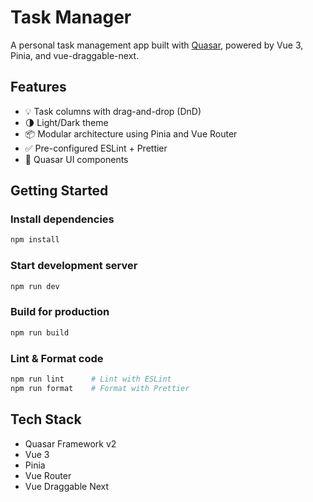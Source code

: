# Task Manager

A personal task management app built with [Quasar](https://quasar.dev/), powered by Vue 3, Pinia, and vue-draggable-next.

## Features

- 💡 Task columns with drag-and-drop (DnD)
- 🌗 Light/Dark theme
- 📦 Modular architecture using Pinia and Vue Router
- ✅ Pre-configured ESLint + Prettier
- 🧩 Quasar UI components

## Getting Started

### Install dependencies

```bash
npm install

```

### Start development server

```bash
npm run dev
```

### Build for production

```bash
npm run build

```

### Lint & Format code

```bash
npm run lint      # Lint with ESLint
npm run format    # Format with Prettier
```

## Tech Stack

- Quasar Framework v2
- Vue 3
- Pinia
- Vue Router
- Vue Draggable Next
